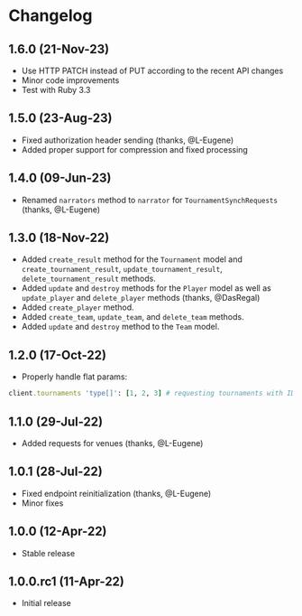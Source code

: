 # Changelog

## 1.6.0 (21-Nov-23)

* Use HTTP PATCH instead of PUT according to the recent API changes
* Minor code improvements
* Test with Ruby 3.3

## 1.5.0 (23-Aug-23)

* Fixed authorization header sending (thanks, @L-Eugene)
* Added proper support for compression and fixed processing

## 1.4.0 (09-Jun-23)

* Renamed `narrators` method to `narrator` for `TournamentSynchRequests` (thanks, @L-Eugene)

## 1.3.0 (18-Nov-22)

* Added `create_result` method for the `Tournament` model and `create_tournament_result`, `update_tournament_result`, `delete_tournament_result` methods.
* Added `update` and `destroy` methods for the `Player` model as well as `update_player` and `delete_player` methods (thanks, @DasRegal)
* Added `create_player` method.
* Added `create_team`, `update_team`, and `delete_team` methods.
* Added `update` and `destroy` method to the `Team` model.

## 1.2.0 (17-Oct-22)

* Properly handle flat params:

```ruby
client.tournaments 'type[]': [1, 2, 3] # requesting tournaments with IDs 1, 2, or 3
```

## 1.1.0 (29-Jul-22)

* Added requests for venues (thanks, @L-Eugene)

## 1.0.1 (28-Jul-22)

* Fixed endpoint reinitialization (thanks, @L-Eugene)
* Minor fixes

## 1.0.0 (12-Apr-22)

* Stable release

## 1.0.0.rc1 (11-Apr-22)

* Initial release